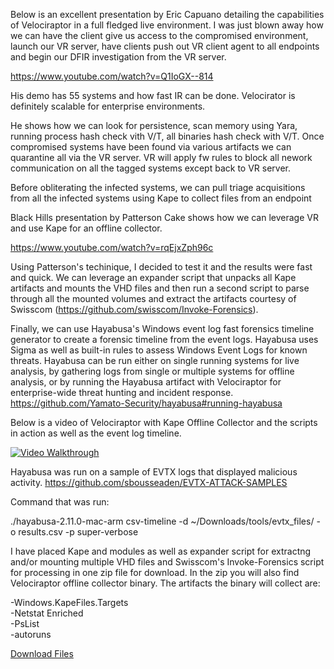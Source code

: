 Below is an excellent presentation by Eric Capuano detailing the capabilities of Velociraptor in a full fledged live environment. I was just blown away how we can have the client give us access to the compromised environment, launch our VR server, have clients push out VR client agent to all endpoints and begin our DFIR investigation from the VR server.

https://www.youtube.com/watch?v=Q1IoGX--814

His demo has 55 systems and how fast IR can be done. Velocirator is definitely scalable for enterprise environments. 

He shows how we can look for persistence, scan memory using Yara, running process hash check vith V/T, all binaries hash check with V/T. Once compromised systems have been found via various artifacts we can quarantine all via the VR server. VR will apply fw rules to block all nework communication on all the tagged systems except back to VR server.

Before obliterating the infected systems, we can pull triage acquisitions from all the infected systems using Kape to collect files from an endpoint


Black Hills presentation by Patterson Cake shows how we can leverage VR and use Kape for an offline collector. 

https://www.youtube.com/watch?v=rqEjxZph96c


Using Patterson's techinique, I decided to test it and the results were fast and quick. We can leverage an expander script that unpacks all Kape artifacts and mounts the VHD files and then run a second script to parse through all the mounted volumes and extract the artifacts courtesy of Swisscom (https://github.com/swisscom/Invoke-Forensics).

Finally, we can use Hayabusa's Windows event log fast forensics timeline generator to create a forensic timeline from the event logs. Hayabusa uses Sigma as well as built-in rules to assess Windows Event Logs for known threats. Hayabusa can be run either on single running systems for live analysis, by gathering logs from single or multiple systems for offline analysis, or by running the Hayabusa artifact with Velociraptor for enterprise-wide threat hunting and incident response. https://github.com/Yamato-Security/hayabusa#running-hayabusa


Below is a video of Velociraptor with Kape Offline Collector and the scripts in action as well as the event log timeline.

[![Video Walkthrough](https://img.youtube.com/vi/0nzyJ7mJHAI/0.jpg)](https://www.youtube.com/watch?v=0nzyJ7mJHAI/ "Walkthrough") 

Hayabusa was run on a sample of EVTX logs that displayed malicious activity.
https://github.com/sbousseaden/EVTX-ATTACK-SAMPLES


Command that was run:

./hayabusa-2.11.0-mac-arm csv-timeline -d ~/Downloads/tools/evtx_files/ -o results.csv -p super-verbose


I have placed Kape and modules as well as expander script for extractng and/or mounting multiple VHD files and Swisscom's Invoke-Forensics script for processing in one zip file for download. In the zip you will also find Velociraptor offline collector binary. The artifacts the binary will collect are:

-Windows.KapeFiles.Targets<br>
-Netstat Enriched<br>
-PsList<br>
-autoruns<br>

[Download Files]([https://drive.google.com/file/d/1G7MQqgLuaYXiASisIHNA5ZV5LV7a-XZG/view?usp=sharing])






